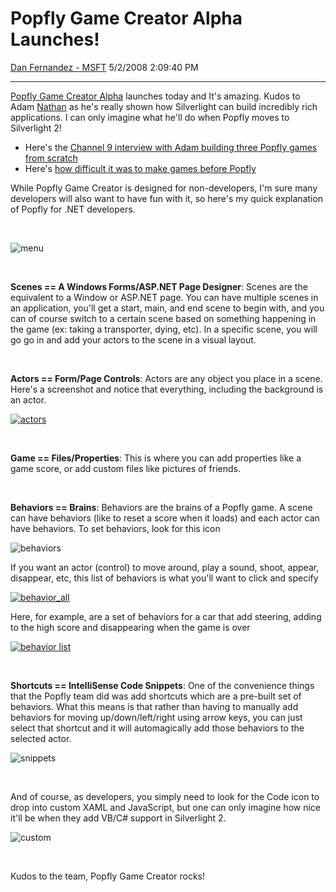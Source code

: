 <div id="page">

# Popfly Game Creator Alpha Launches\!

[Dan Fernandez -
MSFT](https://social.msdn.microsoft.com/profile/Dan%20Fernandez%20-%20MSFT)
5/2/2008 2:09:40 PM

-----

<div id="content">

[Popfly Game Creator Alpha](http://www.popfly.com/gamecreator/) launches
today and It's amazing. Kudos to Adam
[Nathan](http://blogs.msdn.com/adam_nathan/) as he's really shown how
Silverlight can build incredibly rich applications. I can only imagine
what he'll do when Popfly moves to Silverlight 2\!

  - Here's the [Channel 9 interview with Adam building three Popfly
    games from
    scratch](https://channel9.msdn.com/ShowPost.aspx?PostID=401969)
  - Here's [how difficult it was to make games before
    Popfly](http://www.on10.net/blogs/tina/Popfly-Game-Creator/)

While Popfly Game Creator is designed for non-developers, I'm sure many
developers will also want to have fun with it, so here's my quick
explanation of Popfly for .NET
developers.

 

![menu](https://msdnshared.blob.core.windows.net/media/TNBlogsFS/BlogFileStorage/blogs_msdn/danielfe/WindowsLiveWriter/PopflyGameCreatorAlphaLaunches_9CD3/menu_3.png)

 

**Scenes == A Windows Forms/ASP.NET Page Designer**: Scenes are the
equivalent to a Window or ASP.NET page. You can have multiple scenes in
an application, you'll get a start, main, and end scene to begin with,
and you can of course switch to a certain scene based on something
happening in the game (ex: taking a transporter, dying, etc). In a
specific scene, you will go go in and add your actors to the scene in a
visual layout.

 

**Actors == Form/Page Controls**: Actors are any object you place in a
scene. Here's a screenshot and notice that everything, including the
background is an
actor.

[![actors](https://msdnshared.blob.core.windows.net/media/TNBlogsFS/BlogFileStorage/blogs_msdn/danielfe/WindowsLiveWriter/PopflyGameCreatorAlphaLaunches_9CD3/actors_thumb.png)](https://msdnshared.blob.core.windows.net/media/TNBlogsFS/BlogFileStorage/blogs_msdn/danielfe/WindowsLiveWriter/PopflyGameCreatorAlphaLaunches_9CD3/actors_2.png)

 

**Game == Files/Properties**: This is where you can add properties like
a game score, or add custom files like pictures of friends.

 

**Behaviors == Brains**: Behaviors are the brains of a Popfly game. A
scene can have behaviors (like to reset a score when it loads) and each
actor can have behaviors. To set behaviors, look for this
icon

![behaviors](https://msdnshared.blob.core.windows.net/media/TNBlogsFS/BlogFileStorage/blogs_msdn/danielfe/WindowsLiveWriter/PopflyGameCreatorAlphaLaunches_9CD3/behaviors_3.png)

If you want an actor (control) to move around, play a sound, shoot,
appear, disappear, etc, this list of behaviors is what you'll want to
click and
specify

[![behavior\_all](https://msdnshared.blob.core.windows.net/media/TNBlogsFS/BlogFileStorage/blogs_msdn/danielfe/WindowsLiveWriter/PopflyGameCreatorAlphaLaunches_9CD3/behavior_all_thumb.jpg)](https://msdnshared.blob.core.windows.net/media/TNBlogsFS/BlogFileStorage/blogs_msdn/danielfe/WindowsLiveWriter/PopflyGameCreatorAlphaLaunches_9CD3/behavior_all_2.jpg)

Here, for example, are a set of behaviors for a car that add steering,
adding to the high score and disappearing when the game is over

[![behavior
list](https://msdnshared.blob.core.windows.net/media/TNBlogsFS/BlogFileStorage/blogs_msdn/danielfe/WindowsLiveWriter/PopflyGameCreatorAlphaLaunches_9CD3/behavior%20list_thumb.png)](https://msdnshared.blob.core.windows.net/media/TNBlogsFS/BlogFileStorage/blogs_msdn/danielfe/WindowsLiveWriter/PopflyGameCreatorAlphaLaunches_9CD3/behavior%20list_2.png)

 

**Shortcuts == IntelliSense Code Snippets**: One of the convenience
things that the Popfly team did was add shortcuts which are a pre-built
set of behaviors. What this means is that rather than having to manually
add behaviors for moving up/down/left/right using arrow keys, you can
just select that shortcut and it will automagically add those behaviors
to the selected
actor.

![snippets](https://msdnshared.blob.core.windows.net/media/TNBlogsFS/BlogFileStorage/blogs_msdn/danielfe/WindowsLiveWriter/PopflyGameCreatorAlphaLaunches_9CD3/snippets_3.png)

 

And of course, as developers, you simply need to look for the Code icon
to drop into custom XAML and JavaScript, but one can only imagine how
nice it'll be when they add VB/C\# support in Silverlight
2.

![custom](https://msdnshared.blob.core.windows.net/media/TNBlogsFS/BlogFileStorage/blogs_msdn/danielfe/WindowsLiveWriter/PopflyGameCreatorAlphaLaunches_9CD3/custom_88befc35-6652-4681-93e2-6c7540a81e1e.png)

 

Kudos to the team, Popfly Game Creator rocks\!

</div>

</div>
